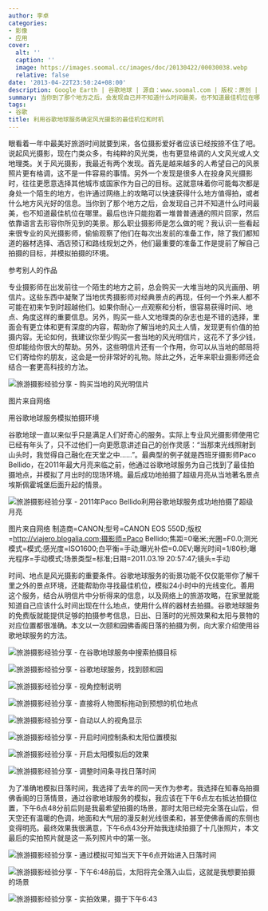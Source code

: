 ```yaml
---
author: 李卓
categories:
- 影像
- 应用
cover:
  alt: ''
  caption: ''
  image: https://images.soomal.cc/images/doc/20130422/00030038.webp
  relative: false
date: '2013-04-22T23:50:24+08:00'
description: Google Earth | 谷歌地球 | 源自：www.soomal.com | 版权：原创 |  平均/总评分：10.00/150
summary: 当你到了那个地方之后，会发现自己并不知道什么时间最美，也不知道最佳机位在哪里。最后也许只能抱着一堆普普通通的照片回家，然后依靠语言去形容你所见到的美景。那么职业摄影师是怎么做的呢？他们在每次出发前，除了我们都知道的器材选择、酒店预订和路线规划之外，会提前了解自己拍摄的目标，并模拟拍摄的环境。
tags:
- 谷歌
title: 利用谷歌地球服务确定风光摄影的最佳机位和时机
---
```


眼看着一年中最美好旅游时间就要到来，各位摄影爱好者应该已经按捺不住了吧。说起风光摄影，现在门类众多，有纯粹的风光类，也有更显格调的人文风光或人文地理类。关于风光摄影，我最近有两个发现。首先是越来越多的人希望自己的风景照片更有格调，这不是一件容易的事情。另外一个发现是很多人在投身风光摄影时，往往更愿意选择其他城市或国家作为自己的目标。这就意味着你可能每次都是身处一个陌生的地方，也许通过网络上的攻略可以快速获得什么地方值得拍，或者什么地方风光好的信息。当你到了那个地方之后，会发现自己并不知道什么时间最美，也不知道最佳机位在哪里。最后也许只能抱着一堆普普通通的照片回家，然后依靠语言去形容你所见到的美景。那么职业摄影师是怎么做的呢？我认识一些看起来很专业的风光摄影师，偷偷观察了他们在每次出发前的准备工作，除了我们都知道的器材选择、酒店预订和路线规划之外，他们最重要的准备工作是提前了解自己拍摄的目标，并模拟拍摄的环境。



参考别人的作品



专业摄影师在出发前往一个陌生的地方之前，总会购买一大堆当地的风光画册、明信片。这些东西中凝聚了当地优秀摄影师对经典景点的再现，任何一个外来人都不可能在初来乍到时超越他们。如果你耐心一点观察和分析，很容易获得时间、地点、角度这样的重要信息。另外，购买一些人文地理类的杂志也是不错的选择，里面会有更立体和更有深度的内容，帮助你了解当地的风土人情，发现更有价值的拍摄内容。无论如何，我建议你至少购买一套当地的风光明信片，这花不了多少钱，但却能给你很大的帮助。另外，这些明信片还有一个作用，你可以从当地的邮局将它们寄给你的朋友，这会是一份非常好的礼物。除此之外，近年来职业摄影师还会结合一套更高科技的方法。



![旅游摄影经验分享 - 购买当地的风光明信片](https://images.soomal.cc/images/doc/20130422/00030039.webp)

图片来自网络



用谷歌地球服务模拟拍摄环境



谷歌地球一直以来似乎只是满足人们好奇心的服务。实际上专业风光摄影师使用它已经有年头了，只不过他们一向更愿意讲述自己的创作灵感：“当那束光线照射到山头时，我觉得自己融化在天堂之中……”。最典型的例子就是西班牙摄影师Paco Bellido，在2011年最大月亮来临之前，他通过谷歌地球服务为自己找到了最佳拍摄地点，并模拟了月出时的现场环境。最后成功地拍摄了超级月亮从当地著名景点埃斯佩霍城堡后面升起的情景。



![旅游摄影经验分享 - 2011年Paco Bellido利用谷歌地球服务成功地拍摄了超级月亮](https://images.soomal.cc/images/doc/20130422/00030051.webp)

图片来自网络 制造商=CANON;型号=CANON EOS 550D;版权=http://viajero.blogalia.com;摄影师=Paco Bellido;焦距=0毫米;光圈=F0.0;测光模式=模式;感光度=ISO1600;白平衡=手动;曝光补偿=0.0EV;曝光时间=1/80秒;曝光程序=手动模式;场景类型=标准;日期=2011.03.19 20:57:47;镜头=手动



时间、地点是风光摄影的重要条件。谷歌地球服务的街景功能不仅仅能带你了解千里之外的景点环境，还能帮助你寻找最佳机位，模拟24小时中的光线变化。善用这个服务，结合从明信片中分析得来的信息，以及网络上的旅游攻略，在家里就能知道自己应该什么时间出现在什么地点，使用什么样的器材去拍摄。谷歌地球服务的免费版就能提供足够的拍摄参考信息，日出、日落时的光照效果和太阳与景物的对应位置都很准确。本文以一次颐和园佛香阁日落的拍摄为例，向大家介绍使用谷歌地球服务的方法。



![旅游摄影经验分享 - 在谷歌地球服务中搜索拍摄目标](https://images.soomal.cc/images/doc/20130422/00030040.webp)



![旅游摄影经验分享 - 谷歌地球服务，找到颐和园](https://images.soomal.cc/images/doc/20130422/00030041.webp)



![旅游摄影经验分享 - 视角控制说明](https://images.soomal.cc/images/doc/20130422/00030042.webp)



![旅游摄影经验分享 - 直接将人物图标拖动到预想的机位地点](https://images.soomal.cc/images/doc/20130422/00030043.webp)



![旅游摄影经验分享 - 自动以人的视角显示](https://images.soomal.cc/images/doc/20130422/00030044.webp)



![旅游摄影经验分享 - 开启时间控制条和太阳位置模拟](https://images.soomal.cc/images/doc/20130422/00030045.webp)



![旅游摄影经验分享 - 开启太阳模拟后的效果](https://images.soomal.cc/images/doc/20130422/00030046.webp)



![旅游摄影经验分享 - 调整时间条寻找日落时间](https://images.soomal.cc/images/doc/20130422/00030047.webp)



为了准确地模拟日落时间，我选择了去年的同一天作为参考。我选择在知春岛拍摄佛香阁的日落情景，通过谷歌地球服务的模拟，我应该在下午6点左右抵达拍摄位置，下午6点48分前后则是我最希望拍摄的场景，那时太阳已经完全落在山后，但天空还有温暖的色调，地面和大气层的漫反射光线很柔和，甚至使佛香阁的东侧也变得明亮。最终效果我很满意，下午6点43分开始我连续拍摄了十几张照片，本文最后的实拍照片就是这一系列照片中的第一张。



![旅游摄影经验分享 - 通过模拟可知当天下午6点开始进入日落时间](https://images.soomal.cc/images/doc/20130422/00030048.webp)



![旅游摄影经验分享 - 下午6:48前后，太阳将完全落入山后，这就是我想要拍摄的场景](https://images.soomal.cc/images/doc/20130422/00030049.webp)



![旅游摄影经验分享 - 实拍效果，摄于下午6:43](https://images.soomal.cc/images/doc/20130422/00030050.webp)